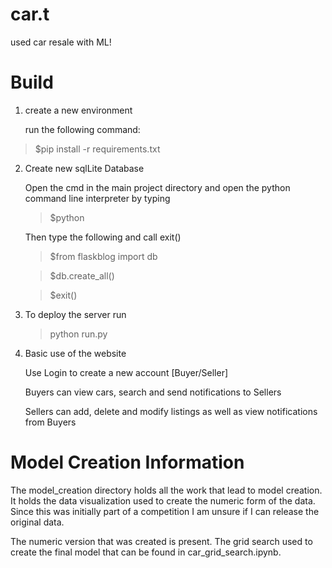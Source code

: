 # car.t
used car resale with ML!

# Build

1. create a new environment

   run the following command:

>$pip install -r requirements.txt

2. Create new sqlLite Database

   Open the cmd in the main project directory and open the python command line interpreter by typing
   >$python

   Then type the following and call exit()
   >$from flaskblog import db

   >$db.create_all()

   >$exit()

3. To deploy the server run

   >python run.py

4. Basic use of the website

   Use Login to create a new account [Buyer/Seller]

   Buyers can view cars, search and send notifications to Sellers

   Sellers can add, delete and modify listings as well as view notifications from Buyers

# Model Creation Information

The model_creation directory holds all the work that lead to model creation. It holds the data visualization used to create the numeric form of the data. Since this was initially part of a competition I am unsure if I can release the original data.

The numeric version that was created is present. The grid search used to create the final model that can be found in car_grid_search.ipynb.
